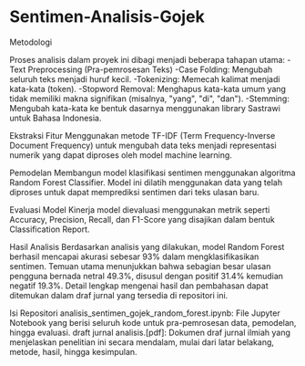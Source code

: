 # Sentimen-Analisis-Gojek

Metodologi

Proses analisis dalam proyek ini dibagi menjadi beberapa tahapan utama:
-Text Preprocessing (Pra-pemrosesan Teks)
-Case Folding: Mengubah seluruh teks menjadi huruf kecil.
-Tokenizing: Memecah kalimat menjadi kata-kata (token).
-Stopword Removal: Menghapus kata-kata umum yang tidak memiliki makna signifikan (misalnya, "yang", "di", "dan").
-Stemming: Mengubah kata-kata ke bentuk dasarnya menggunakan library Sastrawi untuk Bahasa Indonesia.

Ekstraksi Fitur
Menggunakan metode TF-IDF (Term Frequency-Inverse Document Frequency) untuk mengubah data teks menjadi representasi numerik yang dapat diproses oleh model machine learning.

Pemodelan
Membangun model klasifikasi sentimen menggunakan algoritma Random Forest Classifier. Model ini dilatih menggunakan data yang telah diproses untuk dapat memprediksi sentimen dari teks ulasan baru.

Evaluasi Model
Kinerja model dievaluasi menggunakan metrik seperti Accuracy, Precision, Recall, dan F1-Score yang disajikan dalam bentuk Classification Report.

Hasil Analisis
Berdasarkan analisis yang dilakukan, model Random Forest berhasil mencapai akurasi sebesar 93% dalam mengklasifikasikan sentimen. Temuan utama menunjukkan bahwa sebagian besar ulasan pengguna bernada netral 49.3%, disusul dengan positif 31.4% kemudian negatif 19.3%. Detail lengkap mengenai hasil dan pembahasan dapat ditemukan dalam draf jurnal yang tersedia di repositori ini.

Isi Repositori
analisis_sentimen_gojek_random_forest.ipynb: File Jupyter Notebook yang berisi seluruh kode untuk pra-pemrosesan data, pemodelan, hingga evaluasi.
draft jurnal analisis.[pdf]: Dokumen draf jurnal ilmiah yang menjelaskan penelitian ini secara mendalam, mulai dari latar belakang, metode, hasil, hingga kesimpulan.
